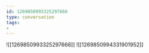 ```yaml
---
id: 1269850993325297666
type: conversation
tags:
- 
---
```

![[1269850993325297666]]
![[1269850994331901952]]

